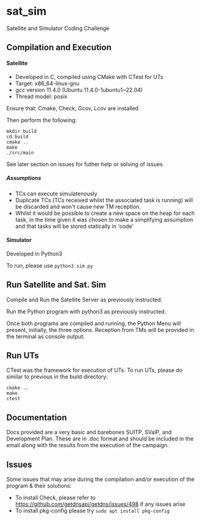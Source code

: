 # sat_sim
Satellite and Simulator Coding Challenge

## Compilation and Execution

#### Satellite
- Developed in C, compiled using CMake with CTest for UTs
- Target: x86_64-linux-gnu
- gcc version 11.4.0 (Ubuntu 11.4.0-1ubuntu1~22.04)
- Thread model: posix

Ensure that: Cmake, Check, Gcov, Lcov are installed

Then perform the following:

```
mkdir build
cd build
cmake ..
make
./src/main
```

See later section on issues for futher help or solving of issues

##### Assumptions
- TCs can execute simulatenously
- Duplicate TCs (TCs received whilst the associated task is running) will be discarded and won't cause new TM reception.
- Whilst it would be possible to create a new space on the heap for each task, in the time given it was chosen to make a simplifying assumption and that tasks will be stored statically in 'code'

#### Simulator
Developed in Python3

To run, please use `python3 sim.py`

## Run Satellite and Sat. Sim
Compile and Run the Satellite Server as previously instructed.

Run the Python program with python3 as previously instructed. 

Once both programs are compiled and running, the Python Menu will present, initially, the three options. Reception from TMs will be provided in the terminal as console output. 

## Run UTs
CTest was the framework for execution of UTs. To run UTs, please do similar to previous in the build directory:

```
cmake ..
make
ctest
```

## Documentation
Docs provided are a very basic and barebones SUITP, SValP, and Development Plan. These are in .doc format and should be included in the email along with the results from the execution of the campaign. 

## Issues
Some issues that may arise during the compilation and/or execution of the program & their solutions: 

- To install Check, please refer to https://github.com/getdnsapi/getdns/issues/498 if any issues arise
- To install pkg-config please try `sudo apt install pkg-config`
